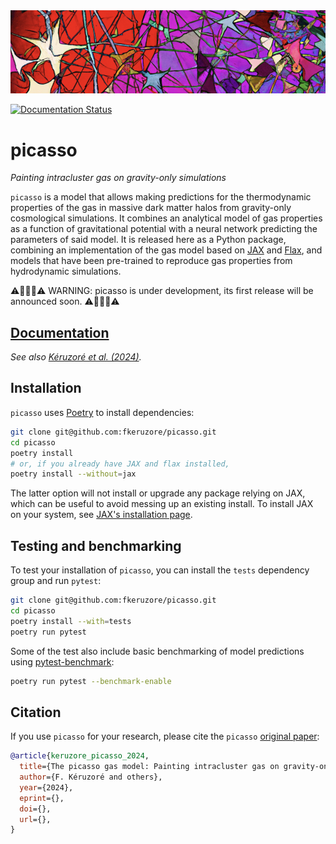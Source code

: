 <div align="center">
<img src="https://raw.githubusercontent.com/fkeruzore/fkeruzore.github.io/master/images/picasso_header.png" alt="logo"></img>
</div>

[![Documentation Status](https://readthedocs.org/projects/picasso-cosmo/badge/?version=latest)](https://picasso-cosmo.readthedocs.io/en/latest/?badge=latest)

# picasso

*Painting intracluster gas on gravity-only simulations*

`picasso` is a model that allows making predictions for the thermodynamic properties of the gas in massive dark matter halos from gravity-only cosmological simulations.
It combines an analytical model of gas properties as a function of gravitational potential with a neural network predicting the parameters of said model.
It is released here as a Python package, combining an implementation of the gas model based on [JAX](https://jax.readthedocs.io/en/latest/) and [Flax](https://flax.readthedocs.io/en/latest/index.html), and models that have been pre-trained to reproduce gas properties from hydrodynamic simulations.

⚠️🚧🚧🚧⚠️
WARNING: picasso is under development, its first release will be announced soon.
⚠️🚧🚧🚧⚠️

## [Documentation](https://picasso-cosmo.readthedocs.io/en/latest/)

*See also [Kéruzoré et al. (2024)](https://arxiv.org/abs/2306.13807).*

## Installation

`picasso` uses [Poetry](https://python-poetry.org) to install dependencies:

```sh
git clone git@github.com:fkeruzore/picasso.git
cd picasso
poetry install
# or, if you already have JAX and flax installed,
poetry install --without=jax
```

The latter option will not install or upgrade any package relying on JAX, which can be useful to avoid messing up an existing install.
To install JAX on your system, see [JAX's installation page](https://github.com/google/jax#installation).

## Testing and benchmarking

To test your installation of `picasso`, you can install the `tests` dependency group and run `pytest`:

```sh
git clone git@github.com:fkeruzore/picasso.git
cd picasso
poetry install --with=tests
poetry run pytest
```

Some of the test also include basic benchmarking of model predictions using [pytest-benchmark](https://pytest-benchmark.readthedocs.io/en/latest/):

```sh
poetry run pytest --benchmark-enable
```

## Citation

If you use `picasso` for your research, please cite the `picasso` [original paper](https://arxiv.org/):

```bib
@article{keruzore_picasso_2024,
  title={The picasso gas model: Painting intracluster gas on gravity-only simulations}, 
  author={F. Kéruzoré and others},
  year={2024},
  eprint={},
  doi={},
  url={}, 
}
```
